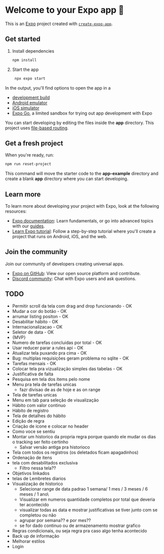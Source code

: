 # Welcome to your Expo app 👋

This is an [Expo](https://expo.dev) project created with [`create-expo-app`](https://www.npmjs.com/package/create-expo-app).

## Get started

1. Install dependencies

   ```bash
   npm install
   ```

2. Start the app

   ```bash
    npx expo start
   ```

In the output, you'll find options to open the app in a

- [development build](https://docs.expo.dev/develop/development-builds/introduction/)
- [Android emulator](https://docs.expo.dev/workflow/android-studio-emulator/)
- [iOS simulator](https://docs.expo.dev/workflow/ios-simulator/)
- [Expo Go](https://expo.dev/go), a limited sandbox for trying out app development with Expo

You can start developing by editing the files inside the **app** directory. This project uses [file-based routing](https://docs.expo.dev/router/introduction).

## Get a fresh project

When you're ready, run:

```bash
npm run reset-project
```

This command will move the starter code to the **app-example** directory and create a blank **app** directory where you can start developing.

## Learn more

To learn more about developing your project with Expo, look at the following resources:

- [Expo documentation](https://docs.expo.dev/): Learn fundamentals, or go into advanced topics with our [guides](https://docs.expo.dev/guides).
- [Learn Expo tutorial](https://docs.expo.dev/tutorial/introduction/): Follow a step-by-step tutorial where you'll create a project that runs on Android, iOS, and the web.

## Join the community

Join our community of developers creating universal apps.

- [Expo on GitHub](https://github.com/expo/expo): View our open source platform and contribute.
- [Discord community](https://chat.expo.dev): Chat with Expo users and ask questions.

## TODO

- Permitir scroll da tela com drag and drop funcionando - OK
- Mudar a cor do botão - OK 
- arrumar listing positon - OK
- Desabilitar hábito - OK 
- Internacionalizacao - OK
- Seletor de data - OK
- {MVP} 
- Numero de tarefas concluidas por total - OK
- Usar reducer parar a rules api - OK 
- Atualizar tela puxando pra cima - OK
- Bug: multiplas requisições geram problema no sqlite - OK
- Tarefas mensais - OK 
- Colocar tela pra vizualização simples das tabelas - OK
- Justificativa de falta
- Pesquisa em tela dos items pelo nome
- Menu pra tela de tarefas unicas
   - fazr divisao de as de hoje e as on range
- Tela de tarefas unicas
- Menu em tab para seleção de visualização
- Hábito com valor continuo
- Hábito de registro
- Tela de detalhes do hábito 
- Edição de regra
- Criação de icone e colocar no header
- Como voce se sentiu
 - Montar um historico da propria regra porque quando ele mudar os dias o tracking ser feito certinho
   - Salvar versão antiga pra historioco
- Tela com todos os registros (os deletados ficam apagadinhos)
- Ordenação de itens
- tela com desabilitados exclusiva
   - Filtro nessa tela??
- Objetivos linkados
- telas de  Lembretes diarios
- Visualização de historico
   - Selecionar range de data padrao 1 semana/ 1 mes / 3 meses / 6 meses / 1 ano\
   - Visualizar em numeros quantidade completos por total que deveria ter acontecido
   - visualizar todas as data e mostrar justificativas se tiver junto com se completou ou não 
   - agrupar por semana?? e por mes??
   - se for dado continuo ou de armazenamento mostrar grafico
- Regras condicionais, ou seja regra pra caso algo tenha acontecido 
- Back up de informação
- Melhorar estilos
- Login
